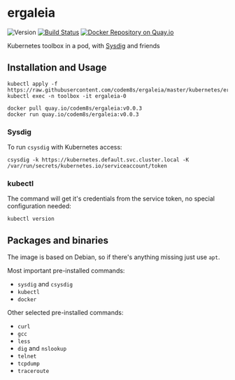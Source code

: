 # ergaleia
![Version](https://img.shields.io/badge/version-v0.0.3-brightgreen.svg)
[![Build Status](https://secure.travis-ci.org/codem8s/ergaleia.svg?branch=master)](http://travis-ci.org/codem8s/ergaleia)
[![Docker Repository on Quay.io](https://quay.io/repository/codem8s/ergaleia/status "Docker Repository on Quay.io")](https://quay.io/repository/codem8s/ergaleia)

Kubernetes toolbox in a pod, with [Sysdig](https://github.com/draios/sysdig) and friends

## Installation and Usage

    kubectl apply -f https://raw.githubusercontent.com/codem8s/ergaleia/master/kubernetes/ergaleia.yaml
    kubectl exec -n toolbox -it ergaleia-0

    docker pull quay.io/codem8s/ergaleia:v0.0.3
    docker run quay.io/codem8s/ergaleia:v0.0.3

### Sysdig

To run `csysdig` with Kubernetes access:

    csysdig -k https://kubernetes.default.svc.cluster.local -K /var/run/secrets/kubernetes.io/serviceaccount/token
    
### kubectl

The command will get it's credentials from the service token, no special configuration needed:

    kubectl version

## Packages and binaries

The image is based on Debian, so if there's anything missing just use `apt`.

Most important pre-installed commands:
- `sysdig` and `csysdig`
- `kubectl`
- `docker`

Other selected pre-installed commands:
- `curl`
- `gcc`
- `less`
- `dig` and `nslookup`
- `telnet`
- `tcpdump`
- `traceroute`